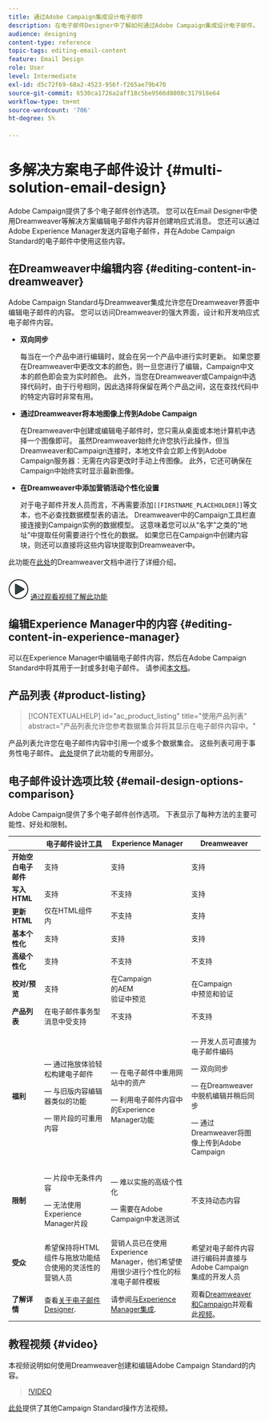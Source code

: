 ```yaml
---
title: 通过Adobe Campaign集成设计电子邮件
description: 在电子邮件Designer中了解如何通过Adobe Campaign集成设计电子邮件。
audience: designing
content-type: reference
topic-tags: editing-email-content
feature: Email Design
role: User
level: Intermediate
exl-id: d5c72f69-68a2-4523-956f-f265ae79b470
source-git-commit: 6530ca1726a2aff18c5be9566d8008c317918e64
workflow-type: tm+mt
source-wordcount: '706'
ht-degree: 5%

---
```


# 多解决方案电子邮件设计 {#multi-solution-email-design}

Adobe Campaign提供了多个电子邮件创作选项。 您可以在Email Designer中使用Dreamweaver等解决方案编辑电子邮件内容并创建响应式消息。 您还可以通过Adobe Experience Manager发送内容电子邮件，并在Adobe Campaign Standard的电子邮件中使用这些内容。

## 在Dreamweaver中编辑内容 {#editing-content-in-dreamweaver}

Adobe Campaign Standard与Dreamweaver集成允许您在Dreamweaver界面中编辑电子邮件的内容。 您可以访问Dreamweaver的强大界面，设计和开发响应式电子邮件内容。

* **双向同步**

  每当在一个产品中进行编辑时，就会在另一个产品中进行实时更新。 如果您要在Dreamweaver中更改文本的颜色，则一旦您进行了编辑，Campaign中文本的颜色即会变为实时颜色。 此外，当您在Dreamweaver或Campaign中选择代码时，由于行号相同，因此选择将保留在两个产品之间，这在查找代码中的特定内容时非常有用。

* **通过Dreamweaver将本地图像上传到Adobe Campaign**

  在Dreamweaver中创建或编辑电子邮件时，您只需从桌面或本地计算机中选择一个图像即可。 虽然Dreamweaver始终允许您执行此操作，但当Dreamweaver和Campaign连接时，本地文件会立即上传到Adobe Campaign服务器：无需在内容更改时手动上传图像。 此外，它还可确保在Campaign中始终实时显示最新图像。

* **在Dreamweaver中添加营销活动个性化设置**

  对于电子邮件开发人员而言，不再需要添加`[[FIRSTNAME_PLACEHOLDER]]`等文本，也不必查找数据模型表的语法。 Dreamweaver中的Campaign工具栏直接连接到Campaign实例的数据模型。 这意味着您可以从“名字”之类的“地址”中提取任何需要进行个性化的数据。 如果您已在Campaign中创建内容块，则还可以直接将这些内容块提取到Dreamweaver中。

此功能在[此处](https://helpx.adobe.com/cn/dreamweaver/using/working-with-dreamweaver-and-campaign.html)的Dreamweaver文档中进行了详细介绍。

![](assets/do-not-localize/how-to-video.png) [通过观看视频了解此功能](#video)

## 编辑Experience Manager中的内容 {#editing-content-in-experience-manager}

可以在Experience Manager中编辑电子邮件内容，然后在Adobe Campaign Standard中将其用于一封或多封电子邮件。 请参阅[本文档](../../integrating/using/integrating-with-experience-manager.md)。

## 产品列表 {#product-listing}

>[!CONTEXTUALHELP]
>id="ac_product_listing"
>title="使用产品列表"
>abstract="产品列表允许您参考数据集合并将其显示在电子邮件内容中。"

产品列表允许您在电子邮件内容中引用一个或多个数据集合。 这些列表可用于事务性电子邮件。 [此处](../../designing/using/using-product-listings.md)提供了此功能的专用部分。

## 电子邮件设计选项比较 {#email-design-options-comparison}

Adobe Campaign提供了多个电子邮件创作选项。 下表显示了每种方法的主要可能性、好处和限制。

<table> 
 <thead> 
  <tr> 
   <th> </th> 
   <th> 电子邮件设计工具<br /> </th> 
   <th> Experience Manager<br /> </th> 
   <th> Dreamweaver<br /> </th> 
  </tr> 
 </thead> 
 <tbody> 
  <tr> 
   <td> <strong>开始空白电子邮件</strong><br /> </td> 
   <td> 支持<br /> </td> 
   <td> 支持<br /> </td> 
   <td> 支持<br /> </td> 
  </tr> 
  <tr> 
   <td> <strong>写入HTML</strong><br /> </td> 
   <td> 支持<br /> </td> 
   <td> 不支持<br /> </td> 
   <td> 支持<br /> </td> 
  </tr> 
  <tr> 
   <td> <strong>更新HTML</strong><br /> </td> 
   <td> 仅在HTML组件<br />内 </td> 
   <td> 不支持<br /> </td> 
   <td> 支持<br /> </td> 
  </tr> 
  <tr> 
   <td> <strong>基本个性化</strong><br /> </td> 
   <td> 支持<br /> </td> 
   <td> 支持<br /> </td> 
   <td> 支持<br /> </td> 
  </tr> 
  <tr> 
   <td> <strong>高级个性化</strong><br /> </td> 
   <td> 支持<br /> </td> 
   <td> 不支持<br /> </td> 
   <td> 不支持<br /> </td> 
  </tr> 
  <tr> 
   <td> <strong>校对/预览</strong><br /> </td> 
   <td> 支持<br /> </td> 
   <td> 在Campaign<br />的AEM<br />验证中预览 </td> 
   <td> 在Campaign<br />中预览和验证 </td> 
  </tr> 
  <tr> 
   <td> <strong>产品列表</strong><br /> </td> 
   <td> 在电子邮件事务型消息中受支持<br /> </td> 
   <td> 不支持<br /> </td> 
   <td> 不支持<br /> </td> 
  </tr> 
  <tr> 
   <td> <strong>福利</strong><br /> </td> 
   <td> 
     <p> — 通过拖放体验轻松构建电子邮件</p>
     <p> — 与旧版内容编辑器类似的功能</p>
     <p> — 带片段的可重用内容</p>
  </td> 
   <td> 
     <p> — 在电子邮件中重用网站中的资产</p>
     <p> — 利用电子邮件内容中的Experience Manager功能</p>
    </td> 
   <td> 
    <p> — 开发人员可直接为电子邮件编码</p>
    <p> — 双向同步</p>
    <p> — 在Dreamweaver中脱机编辑并稍后同步</p>
    <p> — 通过Dreamweaver将图像上传到Adobe Campaign</p>
  </td> 
  </tr> 
  <tr> 
   <td> <strong>限制</strong><br /> </td> 
   <td> 
     <p> — 片段中无条件内容</p>
     <p> — 无法使用Experience Manager片段</p>
  </td> 
   <td> 
     <p> — 难以实施的高级个性化</p>
     <p> — 需要在Adobe Campaign中发送测试</p>
  </td> 
   <td> 不支持动态内容<br /> </td> 
  </tr> 
  <tr> 
   <td> <strong>受众</strong><br /> </td> 
   <td> 希望保持将HTML组件与拖放功能结合使用的灵活性的营销人员<br /> </td> 
   <td> 营销人员已在使用Experience Manager，他们希望使用很少进行个性化的标准电子邮件模板<br /> </td> 
   <td> 希望对电子邮件内容进行编码并直接与Adobe Campaign<br />集成的开发人员 </td> 
  </tr> 
  <tr> 
   <td> <strong>了解详情</strong><br /> </td> 
   <td> 查看<a href="../../designing/using/designing-content-in-adobe-campaign.md">关于电子邮件Designer</a>.<br /> </td> 
   <td> 请参阅<a href="../../integrating/using/integrating-with-experience-manager.md">与Experience Manager集成</a>.<br /> </td> 
   <td> 观看<a href="https://helpx.adobe.com/cn/dreamweaver/using/working-with-dreamweaver-and-campaign.html">Dreamweaver和Campaign</a>并观看此<a href="#video">视频</a>。<br /> </td> 
  </tr> 
 </tbody> 
</table>

## 教程视频 {#video}

本视频说明如何使用Dreamweaver创建和编辑Adobe Campaign Standard的内容。

>[!VIDEO](https://video.tv.adobe.com/v/37481?quality=12&captions=chi_hans)

[此处](https://experienceleague.adobe.com/docs/campaign-standard-learn/tutorials/overview.html?lang=zh-Hans)提供了其他Campaign Standard操作方法视频。
